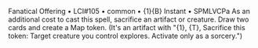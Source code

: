 Fanatical Offering • LCI#105 • common • {1}{B} Instant • SPMLVCPa
As an additional cost to cast this spell, sacrifice an artifact or creature.
Draw two cards and create a Map token. (It's an artifact with "{1}, {T}, Sacrifice this token: Target creature you control explores. Activate only as a sorcery.")